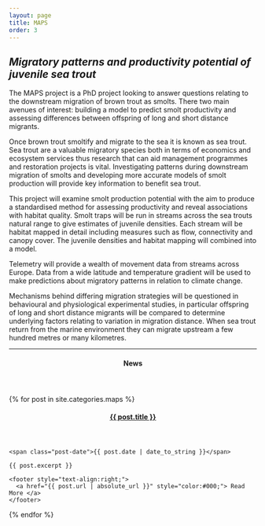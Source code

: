 ```yaml
---
layout: page
title: MAPS
order: 3
---
```


## *Migratory patterns and productivity potential of juvenile sea trout*

The MAPS project is a PhD project looking to answer questions relating to the downstream migration of brown trout as smolts. There two main avenues of interest: building a model to predict smolt productivity and assessing differences between offspring of long and short distance migrants.

Once brown trout smoltify and migrate to the sea it is known as sea trout. Sea trout are a valuable migratory species both in terms of economics and ecosystem services thus research that can aid management programmes and restoration projects is vital. Investigating patterns during downstream migration of smolts and developing more accurate models of smolt production will provide key information to benefit sea trout.

This project will examine smolt production potential with the aim to produce a standardised method for assessing productivity and reveal associations with habitat quality. Smolt traps will be run in streams across the sea trouts natural range to give estimates of juvenile densities. Each stream will be habitat mapped in detail including measures such as flow, connectivity and canopy cover. The juvenile densities and habitat mapping will combined into a model.

Telemetry will provide a wealth of movement data from streams across Europe. Data from a wide latitude and temperature gradient will be used to make predictions about migratory patterns in relation to climate change.

Mechanisms behind differing migration strategies will be questioned in behavioural and physiological experimental studies, in particular offspring of long and short distance migrants will be compared to determine underlying factors relating to variation in migration distance. When sea trout return from the marine environment they can migrate upstream a few hundred metres or many kilometres.

---

<aside class="posts">
  <header>
    <h4>News</h4>
  </header>

  {% for post in site.categories.maps %}
  <section class="post">
    <header>
      <h4 class="post-title">
        <a href="{{ post.url | absolute_url }}">
          {{ post.title }}
        </a>
      </h4>
    </header>

    <span class="post-date">{{ post.date | date_to_string }}</span>

    {{ post.excerpt }}

    <footer style="text-align:right;">
      <a href="{{ post.url | absolute_url }}" style="color:#000;"> Read More </a>
    </footer>
  </section>
  {% endfor %}
</aside>
